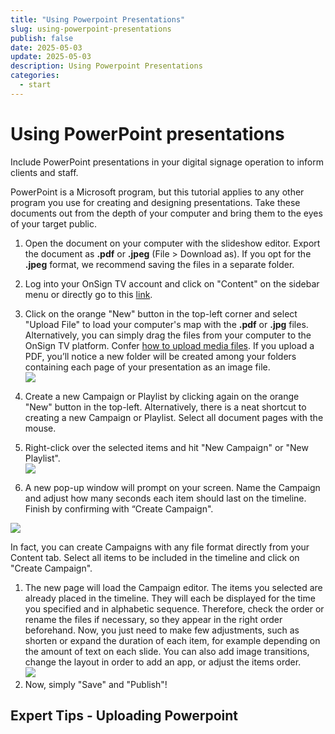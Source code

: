 ```yaml
---
title: "Using Powerpoint Presentations"
slug: using-powerpoint-presentations
publish: false
date: 2025-05-03
update: 2025-05-03
description: Using Powerpoint Presentations
categories:
  - start
---
```


Using PowerPoint presentations
==============================

Include PowerPoint presentations in your digital signage operation to inform clients and staff.

PowerPoint is a Microsoft program, but this tutorial applies to any other program you use for creating and designing presentations. Take these documents out from the depth of your computer and bring them to the eyes of your target public.

1. Open the document on your computer with the slideshow editor. Export the document as **.pdf** or **.jpeg** (File > Download as). If you opt for the **.jpeg** format, we recommend saving the files in a separate folder.
2. Log into your OnSign TV account and click on "Content" on the sidebar menu or directly go to this [link](https://app.onsign.tv/content/).
3. Click on the orange "New" button in the top-left corner and select "Upload File" to load your computer's map with the **.pdf** or **.jpg** files. Alternatively, you can simply drag the files from your computer to the OnSign TV platform. Confer [how to upload media files](/media/how-to-upload-media-files). If you upload a PDF, you’ll notice a new folder will be created among your folders containing each page of your presentation as an image file.  
   ![](https://static.helpjuice.com/helpjuice_production/uploads/upload/image/23821/direct/1731592519832/how-to-display-powerpoint-presentations_1.jpg)
4. Create a new Campaign or Playlist by clicking again on the orange "New" button in the top-left. Alternatively, there is a neat shortcut to creating a new Campaign or Playlist. Select all document pages with the mouse.
5. Right-click over the selected items and hit "New Campaign" or "New Playlist".  
   ![](https://static.helpjuice.com/helpjuice_production/uploads/upload/image/23821/direct/1731592547140/how-to-display-powerpoint-presentations_2.png)

1. A new pop-up window will prompt on your screen. Name the Campaign and adjust how many seconds each item should last on the timeline. Finish by confirming with “Create Campaign".

![](https://static.helpjuice.com/helpjuice_production/uploads/upload/image/23821/direct/1741720663246/image.png)

In fact, you can create Campaigns with any file format directly from your Content tab. Select all items to be included in the timeline and click on "Create Campaign".

1. The new page will load the Campaign editor. The items you selected are already placed in the timeline. They will each be displayed for the time you specified and in alphabetic sequence. Therefore, check the order or rename the files if necessary, so they appear in the right order beforehand. Now, you just need to make few adjustments, such as shorten or expand the duration of each item, for example depending on the amount of text on each slide. You can also add image transitions, change the layout in order to add an app, or adjust the items order.  
   ![](https://static.helpjuice.com/helpjuice_production/uploads/upload/image/23821/direct/1731592616479/how-to-display-powerpoint-presentations_4.png)
2. Now, simply "Save" and "Publish"!

Expert Tips - Uploading Powerpoint
----------------------------------
